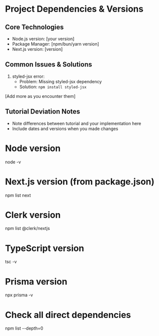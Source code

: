 # Project Dependencies & Versions

## Core Technologies
- Node.js version: [your version]
- Package Manager: [npm/bun/yarn version]
- Next.js version: [version]

## Common Issues & Solutions
1. styled-jsx error:
   - Problem: Missing styled-jsx dependency
   - Solution: `npm install styled-jsx`

[Add more as you encounter them]

## Tutorial Deviation Notes
- Note differences between tutorial and your implementation here
- Include dates and versions when you made changes

# Node version
node -v

# Next.js version (from package.json)
npm list next

# Clerk version
npm list @clerk/nextjs

# TypeScript version
tsc -v

# Prisma version
npx prisma -v

# Check all direct dependencies
npm list --depth=0